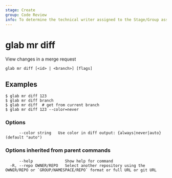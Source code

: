 ```yaml
---
stage: Create
group: Code Review
info: To determine the technical writer assigned to the Stage/Group associated with this page, see https://about.gitlab.com/handbook/product/ux/technical-writing/#assignments
---
```


<!--
This documentation is auto generated by a script.
Please do not edit this file directly, check cmd/gen-docs/docs.go.
-->

# glab mr diff

View changes in a merge request

```plaintext
glab mr diff [<id> | <branch>] [flags]
```

## Examples

```plaintext
$ glab mr diff 123
$ glab mr diff branch
$ glab mr diff  # get from current branch
$ glab mr diff 123 --color=never

```

### Options

```plaintext
      --color string   Use color in diff output: {always|never|auto} (default "auto")
```

### Options inherited from parent commands

```plaintext
      --help              Show help for command
  -R, --repo OWNER/REPO   Select another repository using the OWNER/REPO or `GROUP/NAMESPACE/REPO` format or full URL or git URL
```

